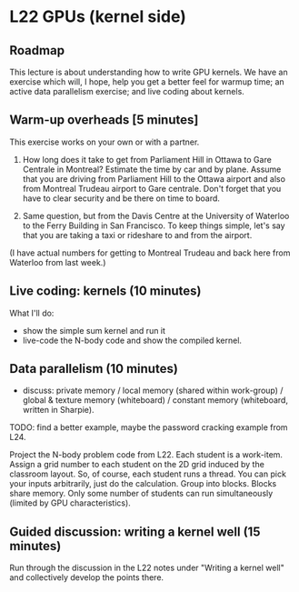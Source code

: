 # L22 GPUs (kernel side)

## Roadmap

This lecture is about understanding how to write GPU kernels. We have an
exercise which will, I hope, help you get a better feel for warmup time;
an active data parallelism exercise; and live coding about kernels.

## Warm-up overheads [5 minutes]

This exercise works on your own or with a partner.

1. How long does it take to get from Parliament Hill in Ottawa to Gare
Centrale in Montreal?  Estimate the time by car and by plane. Assume
that you are driving from Parliament Hill to the Ottawa airport and
also from Montreal Trudeau airport to Gare centrale. Don't forget that
you have to clear security and be there on time to board.

2. Same question, but from the Davis Centre at the University of Waterloo
to the Ferry Building in San Francisco. To keep things simple, let's say that
you are taking a taxi or rideshare to and from the airport.

(I have actual numbers for getting to Montreal Trudeau and back here from Waterloo
from last week.)

## Live coding: kernels (10 minutes)

What I'll do:
* show the simple sum kernel and run it
* live-code the N-body code and show the compiled kernel.

## Data parallelism (10 minutes)

* discuss: private memory / local memory (shared within work-group) / global & texture memory (whiteboard) / constant memory (whiteboard, written in Sharpie).

TODO: find a better example, maybe the password cracking example from L24.

Project the N-body problem code from L22.
Each student is a work-item. Assign a grid number to each student on the 2D grid
induced by the classroom layout. So, of course, each student runs a thread. You can pick your inputs
arbitrarily, just do the calculation. Group
into blocks. Blocks share memory. Only some number of students can run simultaneously
(limited by GPU characteristics). 

## Guided discussion: writing a kernel well (15 minutes)

Run through the discussion in the L22 notes under "Writing a kernel well" and
collectively develop the points there.
